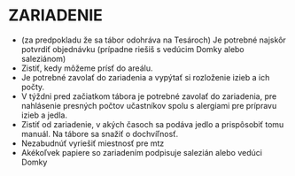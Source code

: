 
# ZARIADENIE

- (za predpokladu že sa tábor odohráva na Tesároch) Je potrebné najskôr potvrdiť objednávku (prípadne riešiš s vedúcim Domky alebo saleziánom)
- Zistiť, kedy môžeme prísť do areálu.
- Je potrebné zavolať do zariadenia a vypýtať si rozloženie izieb a ich počty.
- V týždni pred začiatkom tábora je potrebné zavolať do zariadenia, pre nahlásenie presných počtov učastníkov spolu s alergiami pre prípravu izieb a jedla.
- Zistiť od zariadenie, v akých časoch sa podáva jedlo a prispôsobiť tomu manuál. Na tábore sa snažiť o dochvíľnosť. 
- Nezabudnúť vyriešiť miestnosť pre mtz 
- Akékoľvek papiere so zariadením podpisuje salezián alebo vedúci Domky
